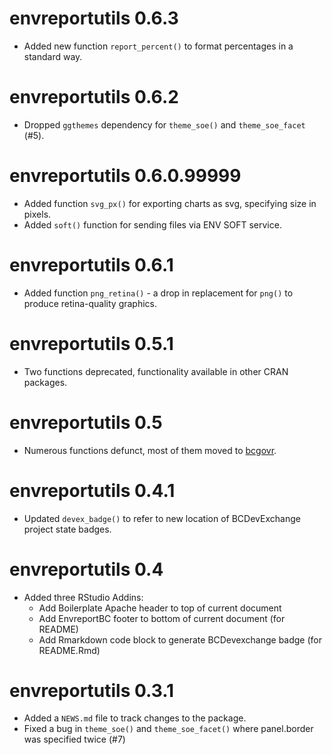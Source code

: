 # envreportutils 0.6.3

* Added new function `report_percent()` to format percentages in a standard way.

# envreportutils 0.6.2

* Dropped `ggthemes` dependency for `theme_soe()` and `theme_soe_facet` (#5).

# envreportutils 0.6.0.99999

* Added function `svg_px()` for exporting charts as svg, specifying size in pixels.
* Added `soft()` function for sending files via ENV SOFT service.

# envreportutils 0.6.1

* Added function `png_retina()` - a drop in replacement for `png()` to produce 
retina-quality graphics.

# envreportutils 0.5.1

* Two functions deprecated, functionality available in other CRAN packages.

# envreportutils 0.5

* Numerous functions defunct, most of them moved to [bcgovr](https://github.com/bcgov/bcgovr).

# envreportutils 0.4.1

* Updated `devex_badge()` to refer to new location of BCDevExchange project state badges. 

# envreportutils 0.4

* Added three RStudio Addins:
  - Add Boilerplate Apache header to top of current document
  - Add EnvreportBC footer to bottom of current document (for README)
  - Add Rmarkdown code block to generate BCDevexchange badge (for README.Rmd)

# envreportutils 0.3.1

* Added a `NEWS.md` file to track changes to the package.
* Fixed a bug in `theme_soe()` and `theme_soe_facet()` where panel.border was specified twice (#7)
